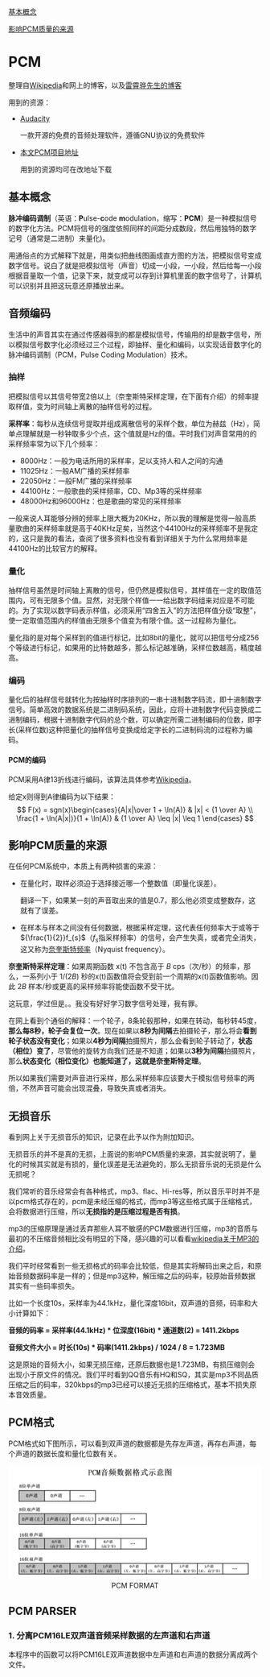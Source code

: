 [基本概念](#基本概念)

[影响PCM质量的来源](#影响PCM质量的来源)

# PCM

整理自[Wikipedia](https://zh.wikipedia.org/wiki/%E8%84%88%E8%A1%9D%E7%B7%A8%E7%A2%BC%E8%AA%BF%E8%AE%8A)和网上的博客，以及[雷霄骅先生的博客](https://blog.csdn.net/leixiaohua1020/article/details/50534316)

用到的资源：

- [Audacity](https://www.audacityteam.org/)

  一款开源的免费的音频处理软件，遵循GNU协议的免费软件

- [本文PCM项目地址](https://github.com/jo-qzy/AudioVideoLearning/tree/master/src/PCM)

  用到的资源均可在改地址下载

## 基本概念

**脉冲编码调制**（英语：**P**ulse-**c**ode **m**odulation，缩写：**PCM**）是一种模拟信号的数字化方法。PCM将信号的强度依照同样的间距分成数段，然后用独特的数字记号（通常是二进制）来量化)。

用通俗点的方式解释下就是，用类似把曲线图画成直方图的方法，把模拟信号变成数字信号。说白了就是把模拟信号（声音）切成一小段，一小段，然后给每一小段根据音量取一个值，记录下来，就变成可以存到计算机里面的数字信号了，计算机可以识别并且把这玩意还原播放出来。

## 音频编码

生活中的声音其实在通过传感器得到的都是模拟信号，传输用的却是数字信号，所以模拟信号数字化必须经过三个过程，即抽样、量化和编码，以实现话音数字化的脉冲编码调制（PCM，Pulse Coding Modulation）技术。

### 抽样

把模拟信号以其信号带宽2倍以上（奈奎斯特采样定理，在下面有介绍）的频率提取样值，变为时间轴上离散的抽样信号的过程。

**采样率**：每秒从连续信号提取并组成离散信号的采样个数，单位为赫兹（Hz），简单点理解就是一秒钟取多少个点，这个值就是Hz的值。平时我们对声音常用的的采样频率常为以下几个频率：

- 8000Hz：一般为电话所用的采样率，足以支持人和人之间的沟通
- 11025Hz：一般AM广播的采样频率
- 22050Hz：一般FM广播的采样频率
- 44100Hz：一般歌曲的采样频率，CD、Mp3等的采样频率
- 48000Hz和96000Hz：也是歌曲的常见的采样频率

一般来说人耳能够分辨的频率上限大概为20KHz，所以我的理解是觉得一般高质量歌曲的采样频率就是高于40KHz足矣，当然这个44100Hz的采样频率不是我定的，这只是我的看法，查阅了很多资料也没有看到详细关于为什么常用频率是44100Hz的比较官方的解释。

### 量化

抽样信号虽然是时间轴上离散的信号，但仍然是模拟信号，其样值在一定的取值范围内，可有无限多个值。显然，对无限个样值一一给出数字码组来对应是不可能的。为了实现以数字码表示样值，必须采用“四舍五入”的方法把样值分级“取整”，使一定取值范围内的样值由无限多个值变为有限个值。这一过程称为量化。

量化指的是对每个采样到的值进行标记，比如8bit的量化，就可以把信号分成256个等级进行标记，如果用的比特数越多，那么标记越准确，采样位数越高，精度越高。

### 编码

量化后的抽样信号就转化为按抽样时序排列的一串十进制数字码流，即十进制数字信号。简单高效的数据系统是二进制码系统，因此，应将十进制数字代码变换成二进制编码，根据十进制数字代码的总个数，可以确定所需二进制编码的位数，即字长(采样位数)这种把量化的抽样信号变换成给定字长的二进制码流的过程称为编码。

#### PCM的编码

PCM采用A律13折线进行编码，该算法具体参考[Wikipedia](https://en.wikipedia.org/wiki/A-law_algorithm)。

给定x则得到A律编码为以下结果：
$$
F(x) = sgn(x)\begin{cases}{A|x|\over 1 + \ln(A)} & |x| < {1 \over A} \\ \frac{1 + \ln(A|x|)}{1 + \ln(A)} & {1 \over A} \leq |x| \leq 1 \end{cases}
$$

## 影响PCM质量的来源

在任何PCM系统中，本质上有两种损害的来源：

- 在量化时，取样必须迫于选择接近哪一个整数值（即量化误差）。

  翻译一下，如果某一刻的声音取出来的值是0.7，那么他必须变成整数存，这就有了误差。

- 在样本与样本之间没有任何数据，根据采样定理，这代表任何频率大于或等于${\frac{1}{2}}f_{s}$（$f_{s}$指采样频率）的信号，会产生失真，或者完全消失，这又称为[奈奎斯特频率](https://zh.wikipedia.org/wiki/%E5%A5%88%E5%A5%8E%E6%96%AF%E7%89%B9%E9%A2%91%E7%8E%87)（Nyquist frequency）。

**奈奎斯特采样定理**：如果周期函数 x(t) 不包含高于 *B* cps（次/秒）的频率，那么，一系列小于 1/(2*B*) 秒的x(t)函数值将会受到前一个周期的x(t)函数值影响。因此 2*B* 样本/秒或更高的采样频率将能使函数不受干扰。

这玩意，学过但是。。我没有好好学习数字信号处理，我有罪。

在网上看到个通俗的解释：一个轮子，8条轮毂那种，如果在转动，每秒转45度，**那么每8秒，轮子会复位一次**。现在如果以**8秒为间隔**去拍摄轮子，那么将会**看到轮子状态没有变化**；如果以**4秒为间隔**拍摄照片，那么会看到轮子转动了，**状态（相位）变了**，尽管他的旋转方向我们还是不知道；如果以**3秒为间隔**拍摄照片，那么**状态变化（相位变化）**也能知道了，这就是**奈奎斯特定理**。

所以如果我们需要对声音进行采样，那么采样频率应该要大于模拟信号频率的两倍，不然声音可能会出现混叠，导致失真或者消失。

## 无损音乐

看到网上关于无损音乐的知识，记录在此予以作为附加知识。

无损音乐的并不是真的无损，上面说的影响PCM质量的来源，其实就说明了，量化的时候其实就是有损的，量化误差是无法避免的，那么无损音乐说的无损是什么无损呢？

我们常听的音乐经常会有各种格式，mp3、flac、Hi-res等，所以音乐平时并不是以pcm格式存在的，pcm是未经压缩的格式，而mp3等这些格式属于压缩格式，会将数据进行压缩，所以**无损指的是压缩过程是否有损**。

mp3的压缩原理是通过丢弃那些人耳不敏感的PCM数据进行压缩，mp3的音质与最初的不压缩音频相比没有明显的下降，感兴趣的可以看看[wikipedia关于MP3的介绍](https://zh.wikipedia.org/wiki/MP3)。

我们平时经常看到一些无损格式的码率会比较低，但是其实将解码出来之后，和原始音频数据码率是一样的；但是mp3这种，解压缩之后的码率，较原始音频数据其实有一些码率损失。

比如一个长度10s，采样率为44.1kHz，量化深度16bit，双声道的音频，码率和大小计算如下：

**音频的码率 = 采样率(44.1kHz) * 位深度(16bit) * 通道数(2) = 1411.2kbps**

**音频文件大小 = 时长(10s) * 码率(1411.2kbps) / 1024 / 8 = 1.723MB**

这是原始的音频大小，如果无损压缩，还原后数据也是1.723MB，有损压缩则会出现小于原文件的情况。我们平时看到QQ音乐有HQ和SQ，其实是mp3不同品质压缩之后的码率，320kbps的mp3已经可以接近无损的压缩格式，基本不损失原本音效质量。

## PCM格式

PCM格式如下图所示，可以看到双声道的数据都是先存左声道，再存右声道，每个声道的数据长度和量化位数有关。

<center>
	<img src="./pic/PCM/pcm_format.png" width="700">
	<center>PCM FORMAT</center>
</center>

## PCM PARSER

### 1. 分离PCM16LE双声道音频采样数据的左声道和右声道

本程序中的函数可以将PCM16LE双声道数据中左声道和右声道的数据分离成两个文件。

```c++

```

